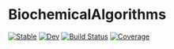 # BiochemicalAlgorithms

[![Stable](https://img.shields.io/badge/docs-stable-blue.svg)](https://hildebrandtlab.github.io/BiochemicalAlgorithms.jl/stable)
[![Dev](https://img.shields.io/badge/docs-dev-blue.svg)](https://hildebrandtlab.github.io/BiochemicalAlgorithms.jl/dev)
[![Build Status](https://github.com/hildebrandtlab/BiochemicalAlgorithms.jl/actions/workflows/CI.yml/badge.svg?branch=main)](https://github.com/hildebrandtlab/BiochemicalAlgorithms.jl/actions/workflows/CI.yml?query=branch%3Amain)
[![Coverage](https://codecov.io/gh/hildebrandtlab/BiochemicalAlgorithms.jl/branch/main/graph/badge.svg)](https://codecov.io/gh/hildebrandtlab/BiochemicalAlgorithms.jl)
